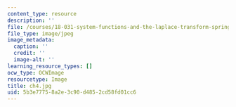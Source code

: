 ```yaml
---
content_type: resource
description: ''
file: /courses/18-031-system-functions-and-the-laplace-transform-spring-2019/5b3e77758a2e3c90d4852cd58fd01cc6_ch4.jpg
file_type: image/jpeg
image_metadata:
  caption: ''
  credit: ''
  image-alt: ''
learning_resource_types: []
ocw_type: OCWImage
resourcetype: Image
title: ch4.jpg
uid: 5b3e7775-8a2e-3c90-d485-2cd58fd01cc6
---
```

